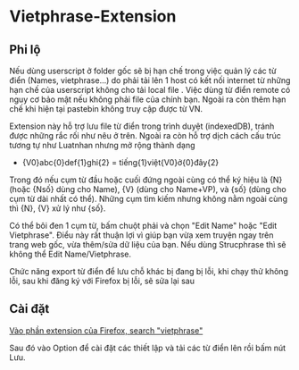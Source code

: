 # Vietphrase-Extension

## Phi lộ

Nếu dùng userscript ở folder gốc sẽ bị hạn chế trong việc quản lý các từ điển (Names, vietphrase...) do phải tải lên 1 host có kết nối internet từ những hạn chế của userscript không cho tải local file . Việc dùng từ điển remote có nguy cơ bảo mật nếu không phải file của chính bạn. Ngoài ra còn thêm hạn chế khi hiện tại pastebin không truy cập được từ VN.

Extension này hỗ trợ lưu file từ điển trong trình duyệt (indexedDB), tránh được những rắc rối như nêu ở trên. Ngoài ra còn hỗ trợ dịch cách cấu trúc tương tự như Luatnhan nhưng mở rộng thành dạng 
- {V0}abc{0}def{1}ghi{2} = tiếng{1}việt{V0}ở{0}đây{2}

Trong đó nếu cụm từ đầu hoặc cuối đứng ngoài cùng có thể ký hiệu là {N} (hoặc {Nsố} dùng cho Name), {V} (dùng cho Name+VP), và {số} (dùng cho cụm từ dài nhất có thể). Những cụm tìm  kiếm nhưng không nằm ngoài cùng thì {N}, {V} xử lý như {số}.

Có thể bôi đen 1 cụm từ, bấm chuột phải và chọn "Edit Name" hoặc "Edit Vietphrase". Điểu này rất thuận lợi vì giúp bạn vừa xem truyện ngay trên trang web gốc, vừa thêm/sửa dữ liệu của bạn. Nếu dùng Strucphrase thì sẽ không thể Edit Name/Vietphrase.

Chức năng export từ điển để lưu chỗ khác bị đang bị lỗi, khi chạy thử không lỗi, sau khi đăng ký với Firefox bị lỗi, sẽ sửa lại sau

## Cài đặt

[Vào phần extension của Firefox, search "vietphrase"](https://addons.mozilla.org/en-US/firefox/addon/vietphrase-extension)

Sau đó vào Option để cài đặt các thiết lập và tải các từ điển lên rồi bấm nút Lưu.

